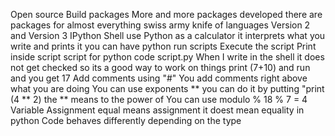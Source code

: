 
Open source 
Build packages 
More and more packages developed
there are packages for almost everything 
swiss army knife of languages 
Version 2 and Version 3
IPython Shell
use Python as a calculator 
it interprets what you write and prints it
you can have python run scripts
Execute the script
Print inside script 
script for python code script.py
When I write in the shell it does not get checked so its a good way to work on things
print (7+10) and run and you get 17
Add comments using "#"
You add comments right above what you are doing
You can use exponents **
you can do it by putting "print (4 ** 2) the ** means to the power of 
You can use modulo %
18 % 7 = 4
Variable Assignment
equal means assignment it doest mean equality in python
Code behaves differently depending on the type
